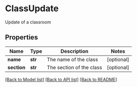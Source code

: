 # ClassUpdate

Update of a classroom
## Properties
Name | Type | Description | Notes
------------ | ------------- | ------------- | -------------
**name** | **str** | The name of the class | [optional] 
**section** | **str** | The section of the class | [optional] 

[[Back to Model list]](../README.md#documentation-for-models) [[Back to API list]](../README.md#documentation-for-api-endpoints) [[Back to README]](../README.md)


